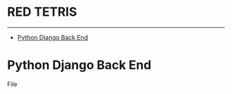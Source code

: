 # RED TETRIS
----------
- [Python Django Back End](#python-django-back-end)


# Python Django Back End

File